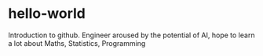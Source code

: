 # hello-world
Introduction to github.
Engineer aroused by the potential of AI, hope to learn a lot about Maths, Statistics, Programming

